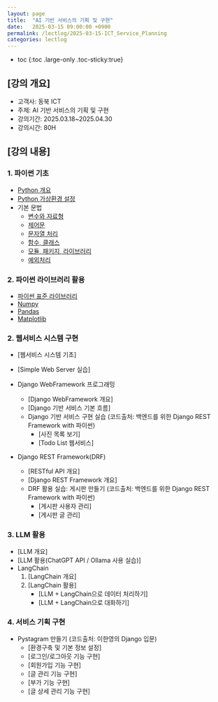 ```yaml
---
layout: page
title:  "AI 기반 서비스의 기획 및 구현"
date:   2025-03-15 09:00:00 +0900
permalink: /lectlog/2025-03-15-ICT_Service_Planning
categories: lectlog
---
```

- toc
{:toc .large-only .toc-sticky:true}

## [강의 개요]

* 고객사: 동북 ICT
* 주제: AI 기반 서비스의 기획 및 구현
* 강의기간: 2025.03.18~2025.04.30
* 강의시간: 80H

## [강의 내용]

### 1. 파이썬 기초

- [Python 개요](/material/S01-01-01-01_01-PythonOverview)
- [Python 가상환경 설정](/material/S01-01-02-01_01-VirtualEnvironment)
- 기본 문법
    - [변수와 자료형](/material/S01-01-03-01_01-VariablesDataTypes)
    - [제어문](/material/S01-01-03-02_01-ControlStatements)
    - [문자열 처리](/material/S01-01-03-03_01-StringProcess)
    - [함수, 클래스](/material/S01-01-03-04_01-FunctionsClasses)
    - [모듈, 패키지, 라이브러리](/material/S01-01-03-05_01-Modules)
    - [예외처리](/material/S01-01-03-06_01-Exceptions)

### 2. 파이썬 라이브러리 활용
- [파이썬 표준 라이브러리](/material/S01-01-04-01_01-StandardLibrary)
- [Numpy](/material/S01-01-04-02_01-Numpy)
- [Pandas](/material/S01-01-04-03_01-Pandas)
- [Matplotlib](/material/S01-01-04-04_01-Matplotlib)

### 2. 웹서비스 시스템 구현

- [웹서비스 시스템 기초]
- [Simple Web Server 실습]

- Django WebFramework 프로그래밍
    - [Django WebFramework 개요]
    - [Django 기반 서비스 기본 흐름]
    - Django 기반 서비스 구현 실습 (코드출처: 백엔드를 위한 Django REST Framework with 파이썬)
        - [사진 목록 보기]
        - [Todo List 웹서비스]

- Django REST Framework(DRF)
    - [RESTful API 개요]
    - [Django REST Framework 개요]
    - DRF 활용 실습: 게시판 만들기 (코드출처: 백엔드를 위한 Django REST Framework with 파이썬)
        - [게시판 사용자 관리]
        - [게시판 글 관리]


### 3. LLM 활용

- [LLM 개요]
- [LLM 활용(ChatGPT API / Ollama 사용 실습)]
- LangChain
    1. [LangChain 개요]
    2. [LangChain 활용]
        - [LLM + LangChain으로 데이터 처리하기]
        - [LLM + LangChain으로 대화하기]


### 4. 서비스 기획 구현

- Pystagram 만들기 (코드출처: 이한영의 Django 입문)
    - [환경구축 및 기본 정보 설정]
    - [로그인/로그아웃 기능 구현]
    - [회원가입 기능 구현]
    - [글 관리 기능 구현]
    - [부가 기능 구현]
    - [글 상세 관리 기능 구현]